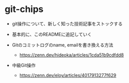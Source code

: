 # git-chips

- git操作について、新しく知った技術記事をストックする
- 基本的に、このREADMEに追記していく

- Gitのコミットログのname, emailを書き換える方法
  - https://zenn.dev/hideoka/articles/1cda51b9cdfdd8
- 中級Git操作
  - https://zenn.dev/eloy/articles/4017913277f629